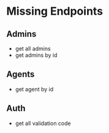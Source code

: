 # Missing Endpoints

## Admins

- get all admins
- get admins by id

## Agents

- get agent by id

## Auth

- get all validation code
